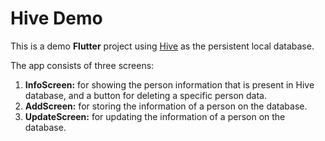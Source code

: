 # Hive Demo

This is a demo **Flutter** project using [Hive](https://pub.dev/packages/hive) as the persistent local database.

The app consists of three screens:

1. **InfoScreen:** for showing the person information that is present in Hive database, and a button for deleting a specific person data.
2. **AddScreen:** for storing the information of a person on the database.
3. **UpdateScreen:** for updating the information of a person on the database.





